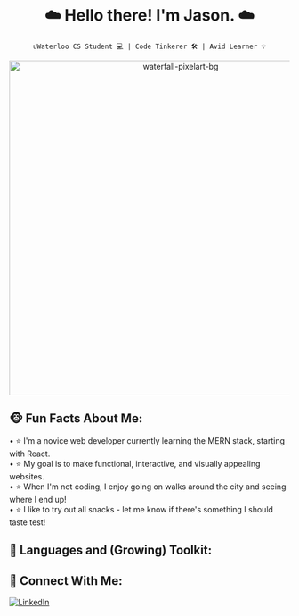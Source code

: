 <h1 align="center"> ☁️ Hello there! I'm Jason. ☁️ </h1>
 
<div align="center">
 
`uWaterloo CS Student 💻 | Code Tinkerer 🛠 | Avid Learner 💡`

<img src="https://user-images.githubusercontent.com/81478886/211448155-a8c4c20a-e50c-4125-9d46-82bdc8d6fd9a.jpg"
     alt="waterfall-pixelart-bg"
     width="600px"/>

<h2 align="left"> <b> 🐵 Fun Facts About Me:</b> </h2>

<p align="left">
• ⭐️ I'm a novice web developer currently learning the MERN stack, starting with React. <br>
• ⭐️ My goal is to make functional, interactive, and visually appealing websites. <br>
• ⭐️ When I'm not coding, I enjoy going on walks around the city and seeing where I end up! <br>
• ⭐️ I like to try out all snacks - let me know if there's something I should taste test! <br>
 </p>

<h2 align="left"> <b> 🧰 Languages and (Growing) Toolkit:</b> </h2> 

<h2 align="left"> <b> 💬 Connect With Me:</b> </h2>
 
<p align="left">
  <a href="https://www.linkedin.com/in/jasonpann/">
    <img alt="LinkedIn"
         title="Add Me on LinkedIn!"
         src="https://custom-icon-badges.demolab.com/badge/-LinkedIn-blue?style=for-the-badge&logo=linkedin-svgrepo-com&logoColor=white"/>
  </a>
</p>
